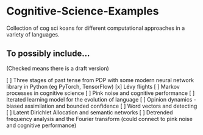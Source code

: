 # Cognitive-Science-Examples

Collection of cog sci koans for different computational approaches in a variety of languages.


## To possibly include...

(Checked means there is a draft version)

[ ] Three stages of past tense from PDP with some modern neural network library in Python (eg PyTorch, TensorFlow)
[x] Lévy flights
[ ] Markov processes in cognitive science
[ ] Pink noise and cognitive performance
[ ] Iterated learning model for the evolution of language
[ ] Opinion dynamics - biased assimilation and bounded confidence
[ ] Word vectors and detecting 
[ ] Latent Dirichlet Allocation and semantic networks
[ ] Detrended frequency analysis and the Fourier transform (could connect to pink
  noise and cognitive performance)

